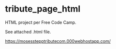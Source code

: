 # tribute_page_html

HTML project per Free Code Camp.

See attached .html file.

https://mosesstepptributecom.000webhostapp.com/
